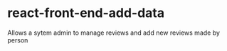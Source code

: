 # react-front-end-add-data
Allows a sytem admin to manage reviews and add new reviews made by  person
